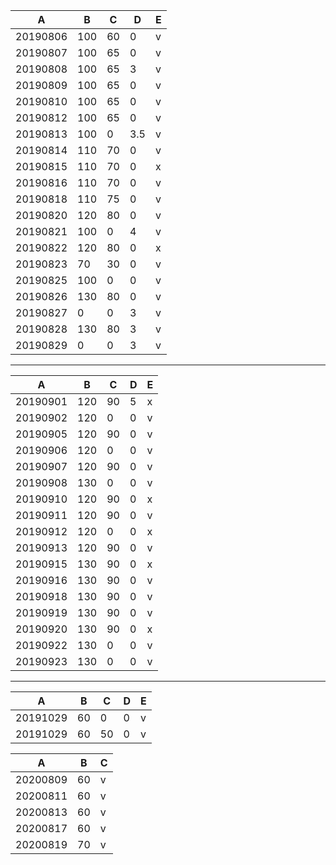 A|B|C|D|E
---|---|---|---|---
20190806|100|60|0|v
20190807|100|65|0|v
20190808|100|65|3|v
20190809|100|65|0|v
20190810|100|65|0|v
20190812|100|65|0|v
20190813|100|0|3.5|v
20190814|110|70|0|v
20190815|110|70|0|x
20190816|110|70|0|v
20190818|110|75|0|v
20190820|120|80|0|v
20190821|100|0|4|v
20190822|120|80|0|x
20190823|70|30|0|v
20190825|100|0|0|v
20190826|130|80|0|v
20190827|0|0|3|v
20190828|130|80|3|v
20190829|0|0|3|v

---

A|B|C|D|E
---|---|---|---|---
20190901|120|90|5|x
20190902|120|0|0|v
20190905|120|90|0|v
20190906|120|0|0|v
20190907|120|90|0|v
20190908|130|0|0|v
20190910|120|90|0|x
20190911|120|90|0|v
20190912|120|0|0|x
20190913|120|90|0|v
20190915|130|90|0|x
20190916|130|90|0|v
20190918|130|90|0|v
20190919|130|90|0|v
20190920|130|90|0|x
20190922|130|0|0|v
20190923|130|0|0|v

---

A|B|C|D|E
---|---|---|---|---
20191029|60|0|0|v
20191029|60|50|0|v


A|B|C
---|---|---
20200809|60|v
20200811|60|v
20200813|60|v
20200817|60|v
20200819|70|v
